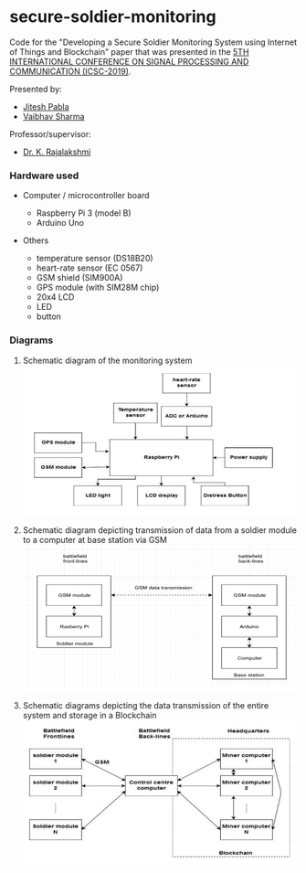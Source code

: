 # secure-soldier-monitoring

Code for the "Developing a Secure Soldier Monitoring System using Internet of Things and Blockchain" paper that was presented in the [5TH INTERNATIONAL CONFERENCE ON SIGNAL PROCESSING AND COMMUNICATION (ICSC-2019)](http://www.jiit.ac.in/jiit/ICSC/ICSC19/).

Presented by:
* [Jitesh Pabla](jiteshpabla.github.io)
* [Vaibhav Sharma](https://www.linkedin.com/in/vaibhavs825/)

Professor/supervisor:
* [Dr. K. Rajalakshmi](http://www.jiit.ac.in/dr-k-rajalakshmi)

### Hardware used

* Computer / microcontroller board
  * Raspberry Pi 3 (model B)
  * Arduino Uno

* Others
  * temperature sensor (DS18B20)
  * heart-rate sensor (EC 0567)
  * GSM shield (SIM900A)
  * GPS module (with SIM28M chip)
  * 20x4 LCD
  * LED
  * button


### Diagrams

1. Schematic diagram of the monitoring system
![Schematic diagram of the monitoring system](https://github.com/jiteshpabla/secure-soldier-monitoring/blob/master/diagrams/1.png)

2. Schematic diagram depicting transmission of data from a soldier module to a computer at base station via GSM
![Schematic diagram depicting transmission of data from a soldier module to a computer at base station via GSM](https://github.com/jiteshpabla/secure-soldier-monitoring/blob/master/diagrams/2.png)

3. Schematic diagrams depicting the data transmission of the entire system and storage in a Blockchain
![Schematic diagrams depicting the data transmission of the entire system and storage in a Blockchain](https://github.com/jiteshpabla/secure-soldier-monitoring/blob/master/diagrams/3.png)
